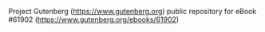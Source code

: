 Project Gutenberg (https://www.gutenberg.org) public repository for eBook #61902 (https://www.gutenberg.org/ebooks/61902)
